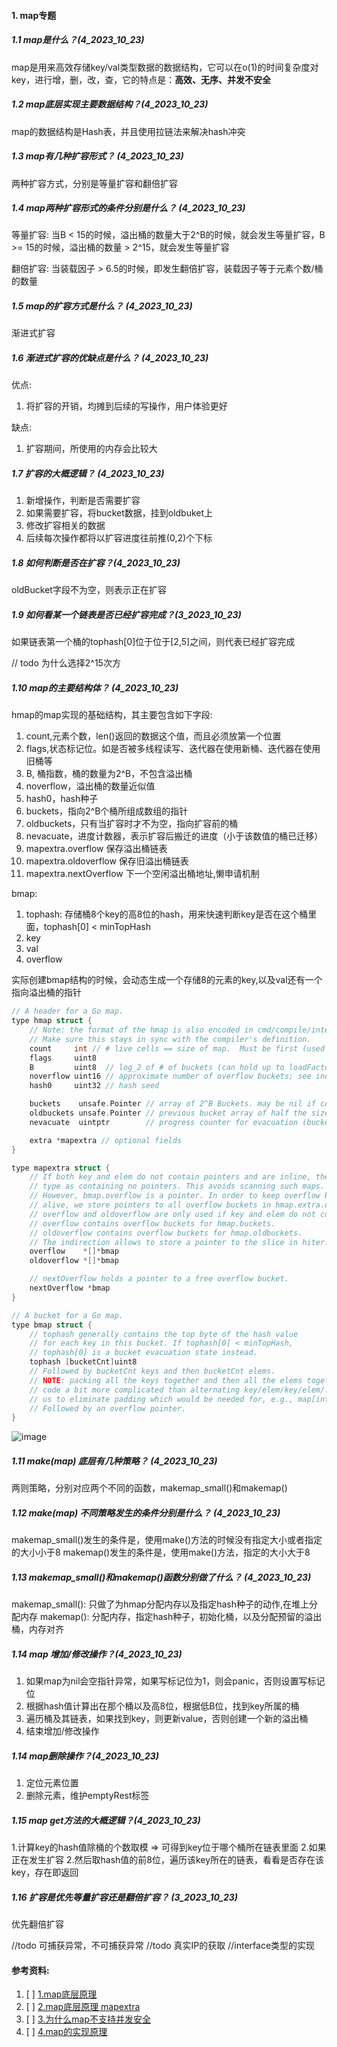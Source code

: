 #### 1. map专题

##### 1.1 map是什么？(4_2023_10_23)
map是用来高效存储key/val类型数据的数据结构，它可以在o(1)的时间复杂度对key，进行增，删，改，查，它的特点是：**高效、无序、并发不安全**


##### 1.2 map底层实现主要数据结构？(4_2023_10_23)
map的数据结构是Hash表，并且使用拉链法来解决hash冲突


##### 1.3 map有几种扩容形式？ (4_2023_10_23)
两种扩容方式，分别是等量扩容和翻倍扩容


##### 1.4 map两种扩容形式的条件分别是什么？ (4_2023_10_23)
等量扩容: 当B < 15的时候，溢出桶的数量大于2^B的时候，就会发生等量扩容，B >= 15的时候，溢出桶的数量 > 2^15，就会发生等量扩容

翻倍扩容: 当装载因子 > 6.5的时候，即发生翻倍扩容，装载因子等于元素个数/桶的数量


##### 1.5 map的扩容方式是什么？  (4_2023_10_23)
渐进式扩容

##### 1.6 渐进式扩容的优缺点是什么？  (4_2023_10_23)
优点:
1. 将扩容的开销，均摊到后续的写操作，用户体验更好

缺点:
1. 扩容期间，所使用的内存会比较大

##### 1.7 扩容的大概逻辑？ (4_2023_10_23)
1. 新增操作，判断是否需要扩容
2. 如果需要扩容，将bucket数据，挂到oldbuket上
3. 修改扩容相关的数据
4. 后续每次操作都将以扩容进度往前推(0,2)个下标

##### 1.8 如何判断是否在扩容？(4_2023_10_23)
oldBucket字段不为空，则表示正在扩容

##### 1.9 如何看某一个链表是否已经扩容完成？(3_2023_10_23)
如果链表第一个桶的tophash[0]位于位于[2,5]之间，则代表已经扩容完成

// todo 为什么选择2^15次方


##### 1.10 map的主要结构体？ (4_2023_10_23)	
hmap的map实现的基础结构，其主要包含如下字段:
1. count,元素个数，len()返回的数据这个值，而且必须放第一个位置
2. flags,状态标记位。如是否被多线程读写、迭代器在使用新桶、迭代器在使用旧桶等
3. B, 桶指数，桶的数量为2^B，不包含溢出桶
4. noverflow，溢出桶的数量近似值
5. hash0，hash种子
6. buckets，指向2^B个桶所组成数组的指针
7. oldbuckets，只有当扩容时才不为空，指向扩容前的桶
8. nevacuate，进度计数器，表示扩容后搬迁的进度（小于该数值的桶已迁移）
9. mapextra.overflow 保存溢出桶链表
10. mapextra.oldoverflow 保存旧溢出桶链表
11. mapextra.nextOverflow 下一个空闲溢出桶地址,懒申请机制


bmap:
1. tophash: 存储桶8个key的高8位的hash，用来快速判断key是否在这个桶里面，tophash[0] < minTopHash
2. key
3. val
4. overflow

实际创建bmap结构的时候，会动态生成一个存储8的元素的key,以及val还有一个指向溢出桶的指针


```c++
// A header for a Go map.
type hmap struct {
	// Note: the format of the hmap is also encoded in cmd/compile/internal/gc/reflect.go.
	// Make sure this stays in sync with the compiler's definition.
	count     int // # live cells == size of map.  Must be first (used by len() builtin)
	flags     uint8
	B         uint8  // log_2 of # of buckets (can hold up to loadFactor * 2^B items)
	noverflow uint16 // approximate number of overflow buckets; see incrnoverflow for details
	hash0     uint32 // hash seed

	buckets    unsafe.Pointer // array of 2^B Buckets. may be nil if count==0.
	oldbuckets unsafe.Pointer // previous bucket array of half the size, non-nil only when growing
	nevacuate  uintptr        // progress counter for evacuation (buckets less than this have been evacuated)

	extra *mapextra // optional fields
}

type mapextra struct {
	// If both key and elem do not contain pointers and are inline, then we mark bucket
	// type as containing no pointers. This avoids scanning such maps.
	// However, bmap.overflow is a pointer. In order to keep overflow buckets
	// alive, we store pointers to all overflow buckets in hmap.extra.overflow and hmap.extra.oldoverflow.
	// overflow and oldoverflow are only used if key and elem do not contain pointers.
	// overflow contains overflow buckets for hmap.buckets.
	// oldoverflow contains overflow buckets for hmap.oldbuckets.
	// The indirection allows to store a pointer to the slice in hiter.
	overflow    *[]*bmap
	oldoverflow *[]*bmap

	// nextOverflow holds a pointer to a free overflow bucket.
	nextOverflow *bmap
}

// A bucket for a Go map.
type bmap struct {
	// tophash generally contains the top byte of the hash value
	// for each key in this bucket. If tophash[0] < minTopHash,
	// tophash[0] is a bucket evacuation state instead.
	tophash [bucketCnt]uint8
	// Followed by bucketCnt keys and then bucketCnt elems.
	// NOTE: packing all the keys together and then all the elems together makes the
	// code a bit more complicated than alternating key/elem/key/elem/... but it allows
	// us to eliminate padding which would be needed for, e.g., map[int64]int8.
	// Followed by an overflow pointer.
}

```


![image](https://github.com/Luozujian/architect/assets/27532970/1a2097c3-2a10-4d6a-84a9-66c2953e4277)
##### 1.11 make(map) 底层有几种策略？ (4_2023_10_23)
两则策略，分别对应两个不同的函数，makemap_small()和makemap()

##### 1.12 make(map) 不同策略发生的条件分别是什么？ (4_2023_10_23)
makemap_small()发生的条件是，使用make()方法的时候没有指定大小或者指定的大小小于8
makemap()发生的条件是，使用make()方法，指定的大小大于8

##### 1.13 makemap_small()和makemap()函数分别做了什么？  (4_2023_10_23)
makemap_small(): 只做了为hmap分配内存以及指定hash种子的动作,在堆上分配内存
makemap(): 分配内存，指定hash种子，初始化桶，以及分配预留的溢出桶，内存对齐

##### 1.14 map 增加/修改操作？(4_2023_10_23)
1. 如果map为nil会空指针异常，如果写标记位为1，则会panic，否则设置写标记位
2. 根据hash值计算出在那个桶以及高8位，根据低B位，找到key所属的桶
3. 遍历桶及其链表，如果找到key，则更新value，否则创建一个新的溢出桶
4. 结束增加/修改操作

##### 1.14 map删除操作？(4_2023_10_23)
1. 定位元素位置
2. 删除元素，维护emptyRest标签


##### 1.15 map get方法的大概逻辑？(4_2023_10_23)
1.计算key的hash值除桶的个数取模 => 可得到key位于哪个桶所在链表里面
2.如果正在发生扩容
2.然后取hash值的前8位，遍历该key所在的链表，看看是否存在该key，存在即返回


##### 1.16 扩容是优先等量扩容还是翻倍扩容？ (3_2023_10_23)
优先翻倍扩容



//todo 可捕获异常，不可捕获异常
//todo 真实IP的获取
//interface类型的实现


#### 参考资料:

1. [ ] [1.map底层原理](https://zhuanlan.zhihu.com/p/495998623)
2. [ ] [2.map底层原理 mapextra](https://cloud.tencent.com/developer/article/1746966)
3. [ ] [3.为什么map不支持并发安全](https://learnku.com/articles/67151)
4. [ ] [4.map的实现原理](https://zhuanlan.zhihu.com/p/495998623)
